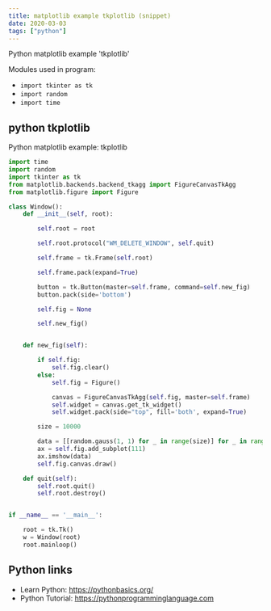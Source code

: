 ```yaml
---
title: matplotlib example tkplotlib (snippet)
date: 2020-03-03
tags: ["python"]
---
```

Python matplotlib example 'tkplotlib'


Modules used in program: 
* `import tkinter as tk`
* `import random`
* `import time`

## python tkplotlib

Python matplotlib example: tkplotlib

```python
import time
import random
import tkinter as tk
from matplotlib.backends.backend_tkagg import FigureCanvasTkAgg
from matplotlib.figure import Figure

class Window():
    def __init__(self, root):

        self.root = root

        self.root.protocol("WM_DELETE_WINDOW", self.quit)

        self.frame = tk.Frame(self.root)

        self.frame.pack(expand=True)

        button = tk.Button(master=self.frame, command=self.new_fig)
        button.pack(side='bottom')

        self.fig = None

        self.new_fig()


    def new_fig(self):

        if self.fig:
            self.fig.clear()
        else:
            self.fig = Figure()

            canvas = FigureCanvasTkAgg(self.fig, master=self.frame)
            self.widget = canvas.get_tk_widget()
            self.widget.pack(side="top", fill='both', expand=True)

        size = 10000

        data = [[random.gauss(1, 1) for _ in range(size)] for _ in range(size)]
        ax = self.fig.add_subplot(111)
        ax.imshow(data)
        self.fig.canvas.draw()

    def quit(self):
        self.root.quit()
        self.root.destroy()


if __name__ == '__main__':

    root = tk.Tk()
    w = Window(root)
    root.mainloop()

```

## Python links

- Learn Python: https://pythonbasics.org/
- Python Tutorial: https://pythonprogramminglanguage.com
